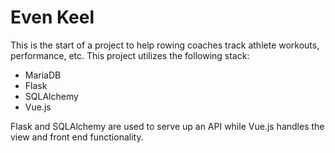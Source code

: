 # Even Keel

This is the start of a project to help rowing coaches track athlete workouts, performance, etc.  This project utilizes the following stack:

- MariaDB
- Flask
- SQLAlchemy
- Vue.js

Flask and SQLAlchemy are used to serve up an API while Vue.js handles the view and front end functionality.